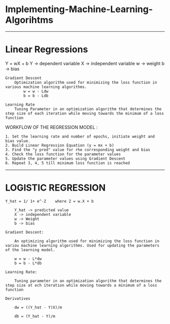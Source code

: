 # Implementing-Machine-Learning-Algorihtms

-----------------------------------------------------------------------------------------------------------------------------------------------------------------------

# Linear Regressions 
  
   Y = wX + b
        Y -> dependent variable 
        X -> independent variable
        w -> weight
        b -> bias

    Gradient Descent
        Optimization algorithm used for minimizing the loss function in various machine learning algorithms.
            w = w - Ldw
            b = b - Ldb
    
    Learning Rate
        Tuning Parameter in an optimization algorithm that determines the step size of each iteration while moving towards the minimum of a loss function
   
WORKFLOW OF THE REGRESSION MODEL :

    1. Set the learning rate and number of epochs, initiate weight and bias value.
    2. Build Linear Regression Equation (y = mx + b)
    3. Find the "y pred" value for rhe corresponding weight and bias
    4. Check the loss function for the parameter values
    5. Update the parameter values using Gradient Descent
    6. Repeat 3, 4, 5 till minimum loss function is reached
    
    
-----------------------------------------------------------------------------------------------------------------------------------------------------------------------
    
 # LOGISTIC REGRESSION

    Y_hat = 1/ 1+ e^-Z    where Z = w.X + b 

        Y_hat -> predicted value
        X -> independent variable
        w -> Weight
        b -> bias
    
    Gradient Descent:

        An optimizing algorithm used for minimizing the loss function in variou machine learning algorithms. Used for updating the parameters of the learning model.

        w = w - L*dw
        b = b - L*db

    Learning Rate:

        Tuning parameter in an optimization algorithm that determines the step size at ech iteration while moving towards a minimum of a loss function

    Derivatives 

        dw = ((Y_hat - Y)X)/m

        db = (Y_hat - Y)/m
